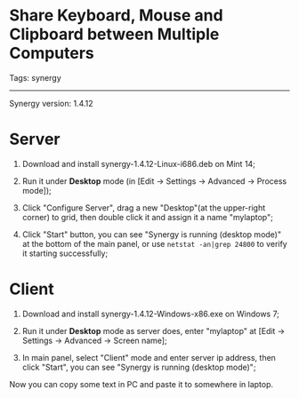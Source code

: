 # Share Keyboard, Mouse and Clipboard between Multiple Computers
Tags: synergy

------

Synergy version: 1.4.12

# Server

1. Download and install synergy-1.4.12-Linux-i686.deb on Mint 14;

1. Run it under **Desktop** mode (in [Edit -> Settings -> Advanced -> Process mode]);

1. Click "Configure Server", drag a new "Desktop"(at the upper-right corner) to grid, then double click it and assign it a name "mylaptop";

1. Click "Start" button, you can see "Synergy is running (desktop mode)" at the bottom of the main panel, or use `netstat -an|grep 24800` to verify it starting successfully;

# Client

1. Download and install synergy-1.4.12-Windows-x86.exe on Windows 7;

1. Run it under **Desktop** mode as server does, enter "mylaptop" at [Edit -> Settings -> Advanced -> Screen name];

1. In main panel, select "Client" mode and enter server ip address, then click "Start", you can see "Synergy is running (desktop mode)";

Now you can copy some text in PC and paste it to somewhere in laptop.
